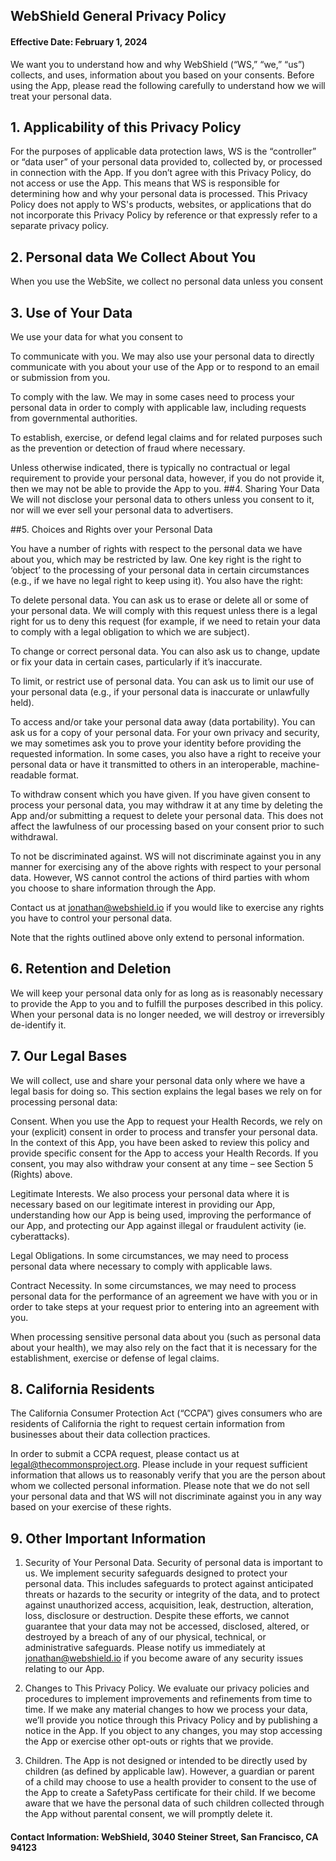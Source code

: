 
## WebShield General Privacy Policy

#### Effective Date: February 1, 2024

We want you to understand how and why WebShield (“WS,” “we,” “us”) collects, and uses, information about you based on your consents.
Before using the App, please read the following carefully to understand how we will treat your personal data.

## 1. Applicability of this Privacy Policy
For the purposes of applicable data protection laws, WS is the “controller” or “data user” of your personal data provided to, collected by, or processed in connection with the App. If you don’t agree with this Privacy Policy, do not access or use the App. This means that WS is responsible for determining how and why your personal data is processed.
This Privacy Policy does not apply to WS's products, websites, or applications that do not incorporate this Privacy Policy by reference or that expressly refer to a separate privacy policy.

## 2. Personal data We Collect About You
When you use the WebSite, we collect no personal data unless you consent

## 3. Use of Your Data

We use your data for what you consent to

To communicate with you. We may also use your personal data to directly communicate with you about your use of the App or to respond to an email or submission from you.

To comply with the law. We may in some cases need to process your personal data in order to comply with applicable law, including requests from governmental authorities.

To establish, exercise, or defend legal claims and for related purposes such as the prevention or detection of fraud where necessary.

Unless otherwise indicated, there is typically no contractual or legal requirement to provide your personal data, however, if you do not provide it, then we may not be able to provide the App to you.
##4. Sharing Your Data
We will not disclose your personal data to others unless you consent to it, nor will we ever sell your personal data to advertisers.

##5. Choices and Rights over your Personal Data

You have a number of rights with respect to the personal data we have about you, which may be restricted by law. One key right is the right to ‘object’ to the processing of your personal data in certain circumstances (e.g., if we have no legal right to keep using it). You also have the right:

To delete personal data. You can ask us to erase or delete all or some of your personal data. We will comply with this request unless there is a legal right for us to deny this request (for example, if we need to retain your data to comply with a legal obligation to which we are subject).

To change or correct personal data. You can also ask us to change, update or fix your data in certain cases, particularly if it’s inaccurate.

To limit, or restrict use of personal data. You can ask us to limit our use of your personal data (e.g., if your personal data is inaccurate or unlawfully held).

To access and/or take your personal data away (data portability). You can ask us for a copy of your personal data. For your own privacy and security, we may sometimes ask you to prove your identity before providing the requested information. In some cases, you also have a right to receive your personal data or have it transmitted to others in an interoperable, machine-readable format.

To withdraw consent which you have given. If you have given consent to process your personal data, you may withdraw it at any time by deleting the App and/or submitting a request to delete your personal data. This does not affect the lawfulness of our processing based on your consent prior to such withdrawal.

To not be discriminated against. WS will not discriminate against you in any manner for exercising any of the above rights with respect to your personal data. However, WS cannot control the actions of third parties with whom you choose to share information through the App.

Contact us at jonathan@webshield.io if you would like to exercise any rights you have to control your personal data.

Note that the rights outlined above only extend to personal information.

## 6. Retention and Deletion
We will keep your personal data only for as long as is reasonably necessary to provide the App to you and to fulfill the purposes described in this policy. When your personal data is no longer needed, we will destroy or irreversibly de-identify it.

## 7. Our Legal Bases

We will collect, use and share your personal data only where we have a legal basis for doing so. This section explains the legal bases we rely on for processing personal data:

Consent. When you use the App to request your Health Records, we rely on your (explicit) consent in order to process and transfer your personal data. In the context of this App, you have been asked to review this policy and provide specific consent for the App to access your Health Records. If you consent, you may also withdraw your consent at any time – see Section 5 (Rights) above.

Legitimate Interests. We also process your personal data where it is necessary based on our legitimate interest in providing our App, understanding how our App is being used, improving the performance of our App, and protecting our App against illegal or fraudulent activity (ie. cyberattacks).

Legal Obligations. In some circumstances, we may need to process personal data where necessary to comply with applicable laws.

Contract Necessity. In some circumstances, we may need to process personal data for the performance of an agreement we have with you or in order to take steps at your request prior to entering into an agreement with you.

When processing sensitive personal data about you (such as personal data about your health), we may also rely on the fact that it is necessary for the establishment, exercise or defense of legal claims.

## 8. California Residents

The California Consumer Protection Act (“CCPA”) gives consumers who are residents of California the right to request certain information from businesses about their data collection practices.

In order to submit a CCPA request, please contact us at legal@thecommonsproject.org. Please include in your request sufficient information that allows us to reasonably verify that you are the person about whom we collected personal information. Please note that we do not sell your personal data and that WS will not discriminate against you in any way based on your exercise of these rights.

## 9. Other Important Information

1. Security of Your Personal Data. Security of personal data is important to us. We implement security safeguards designed to protect your personal data. This includes safeguards to protect against anticipated threats or hazards to the security or integrity of the data, and to protect against unauthorized access, acquisition, leak, destruction, alteration, loss, disclosure or destruction. Despite these efforts, we cannot guarantee that your data may not be accessed, disclosed, altered, or destroyed by a breach of any of our physical, technical, or administrative safeguards. Please notify us immediately at jonathan@webshield.io if you become aware of any security issues relating to our App.

2. Changes to This Privacy Policy. We evaluate our privacy policies and procedures to implement improvements and refinements from time to time. If we make any material changes to how we process your data, we’ll provide you notice through this Privacy Policy and by publishing a notice in the App. If you object to any changes, you may stop accessing the App or exercise other opt-outs or rights that we provide.

3. Children. The App is not designed or intended to be directly used by children (as defined by applicable law). However, a guardian or parent of a child may choose to use a health provider to consent to the use of the App to create a SafetyPass certificate for their child. If we become aware that we have the personal data of such children collected through the App without parental consent, we will promptly delete it.

#### Contact Information: WebShield, 3040 Steiner Street, San Francisco, CA 94123
